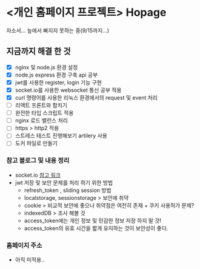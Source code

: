 # <개인 홈페이지 프로젝트> Hopage

 자소서... 늪에서 빠지지 못하는 중(9/15까지...)
## 지금까지 해결 한 것
- [x] nginx 및 node.js 환경 설정
- [x] node.js express 환경 구축 api 공부
- [x] jwt를 사용한 register, login 기능 구현
- [x] socket.io를 사용한 websocket 통신 공부 적용
- [x] curl 명령어를 사용한 리눅스 환경에서의 request 및 event 처리
- [ ] 리액트 프론트와 합치기
- [ ] 완전한 타입 스크립트 적용 
- [ ] nginx 로드 밸런스 처리
- [ ] https > http2 적용
- [ ] 스트레스 테스트 진행해보기 artilery 사용
- [ ] 도커 파일로 만들기

### 참고 블로그 및 내용 정리
- socket.io
[참고 링크](https://socket.io)
- jwt 저장 및 보안 문제를 처리 하기 위한 방법
    + refresh_token , sliding session 방법 
    + localstorage, sessionstorage > 보안에 취약
    + cookie    > 비교적 보안에 좋으나 취약점은 여전히 존재 + 쿠키 사용허가 문제?
    + indexedDB > 조사 해볼 것
    + access_token에는 개인 정보 및 민감한 정보 저장 하지 말 것! 
    + access_token의 유효 시간을 짧게 유지하는 것이 보안성이 좋다.

### 홈페이지 주소
- 아직 미적용..